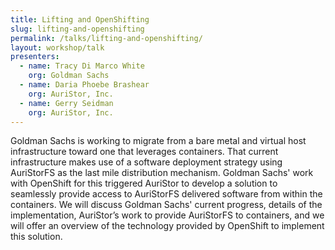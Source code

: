 ```yaml
---
title: Lifting and OpenShifting
slug: lifting-and-openshifting
permalink: /talks/lifting-and-openshifting/
layout: workshop/talk
presenters:
  - name: Tracy Di Marco White
    org: Goldman Sachs
  - name: Daria Phoebe Brashear
    org: AuriStor, Inc.
  - name: Gerry Seidman
    org: AuriStor, Inc.
---
```


Goldman Sachs is working to migrate from a bare metal and virtual host
infrastructure toward one that leverages containers. That current
infrastructure makes use of a software deployment strategy using AuriStorFS as
the last mile distribution mechanism. Goldman Sachs' work with OpenShift for
this triggered AuriStor to develop a solution to seamlessly provide access to
AuriStorFS delivered software from within the containers. We will discuss
Goldman Sachs' current progress, details of the implementation, AuriStor’s work
to provide AuriStorFS to containers, and we will offer an overview of the
technology provided by OpenShift to implement this solution.
